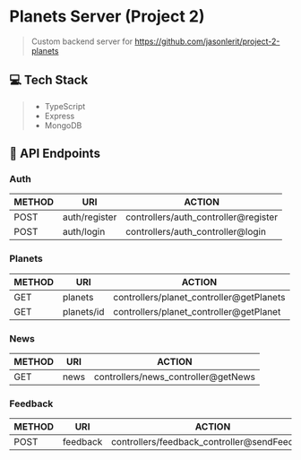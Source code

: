 # Planets Server (Project 2)
> Custom backend server for https://github.com/jasonlerit/project-2-planets

## 💻 Tech Stack
> - TypeScript
> - Express
> - MongoDB

## 🚀 API Endpoints

### Auth
| METHOD | URI           | ACTION                                       |
|--------|---------------|----------------------------------------------|
| POST   | auth/register | controllers/auth_controller@register         |
| POST   | auth/login    | controllers/auth_controller@login            |

### Planets
| METHOD | URI           | ACTION                                       |
|--------|---------------|----------------------------------------------|
| GET    | planets    | controllers/planet_controller@getPlanets        |
| GET    | planets/id | controllers/planet_controller@getPlanet         |

### News
| METHOD | URI           | ACTION                                       |
|--------|---------------|----------------------------------------------|
| GET    | news       | controllers/news_controller@getNews             |

### Feedback
| METHOD | URI           | ACTION                                       |
|--------|---------------|----------------------------------------------|
| POST   | feedback   | controllers/feedback_controller@sendFeedback    |
